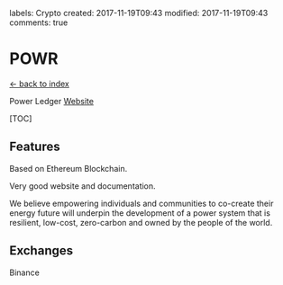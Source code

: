 labels: Crypto
created: 2017-11-19T09:43
modified: 2017-11-19T09:43
comments: true

# POWR

[← back to index](./index)

Power Ledger [Website](https://powerledger.io/)

[TOC]

## Features

Based on Ethereum Blockchain.

Very good website and documentation.

We believe empowering individuals and communities to co-create their energy future will underpin the development of a power system that is resilient, low-cost, zero-carbon and owned by the people of the world.

## Exchanges

Binance
